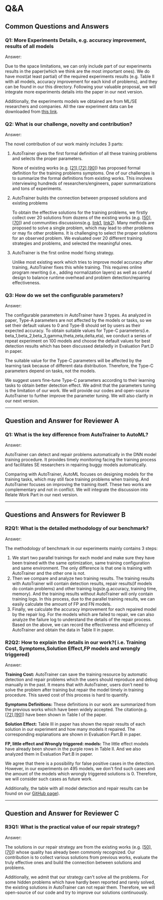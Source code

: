 # Q&A

## Common Questions and Answers

###  **Q1: More Experiments Details, e.g. accuracy improvement, results of all models**

Answer:

Due to the space limitations, we can only include part of our experiments results in the paper(which we think are the most important ones). We do have most(at least partial) of the required experiments results (e.g. Table II with all models, accuracy improvement for each kind of problems), and they can be found in our this directory. Following your valuable proposal, we will integrate more experiments details into the paper in our next version.

Additionally, the experiments models we obtained are from ML/SE researchers and companies. All the raw experiment data can be downloaded from [this link](https://drive.google.com/file/d/1AnzEwQZtKXAXA6jo4xGdhRLuAjnUFMLd/view?usp=sharing).



###  **Q2: What is our challenge, novelty and contribution?**

Answer:

The novel contribution of our work mainly includes 3 parts:

1. AutoTrainer gives the first formal definition of all these training problems and selects the proper parameters.
   
   None of existing works (e.g. [[21]],[[72]],[[90]]) has proposed formal definition for the training problems symptoms. One of our challenges is to summarize the formal definitions from existing works. This involves interviewing hundreds of researchers/engineers, paper summarizations and tons of experiments.

2. AutoTrainer builds the connection between proposed solutions and existing problems
   
   To obtain the effective solutions for the training problems, we firstly collect over 20 solutions from dozens of the existing works (e.g. [[50]],[[70]]) and communities discussions(e.g. [link1](https://stackoverflow.com/questions/46270122/avoiding-vanishing-gradient-in-deep-neural-networks), [link2](https://stackoverflow.com/questions/43436966/gradient-exploding-when-using-rmsprop)). Many methods are proposed to solve a single problem, which may lead to other problems or may fix other problems. It is challenging to select the proper solutions for an observed problem. We evaluated over 20 different training strategies and problems, and selected the meaningful ones.

3. AutoTrainer is the first online model fixing strategy.
   
   Unlike most existing work which tries to improve model accuracy after training, AutoTrainer fixes this while training. This requires online program rewriting (i.e., adding normalization layers) as well as careful design to balance runtime overhead and problem detection/repairing effectiveness.

###  **Q3: How do we set the configurable parameters?** 

Answer:

The configurable parameters in AutoTrainer have 3 types. As analyzed in paper, Type-A parameters are not affected by the models or tasks, so we set their default values to 0 and Type-B should set by users as their expected accuracy. To obtain suitable values for Type-C parameters(i.e. beta_1,beta_2,beta_3,gamma,theta,zeta,delta,eta), we conduct a series of repeat experiment on 100 models and choose the default values for best detection results which has been discussed detailedly in Evaluation Part.D in paper.

The suitable value for the Type-C parameters will be affected by the learning task because of different data distribution. Therefore, the Type-C parameters depend on tasks, not the models.

We suggest users fine-tune Type-C parameters according to their learning tasks to obtain better detection effect. We admit that the parameters tuning is the limitation of our work. We will provide our codes and open-source AutoTrainer to further improve the parameter tuning. We will also clarify in our next version.

---

## Question and Answer for Reviewer A

###  **Q1: What is the key difference from AutoTrainer to AutoML?** 

Answer:

AutoTrainer can detect and repair problems automatically in the DNN model training procedure. It provides timely monitoring facing the training process and facilitates SE researchers in repairing buggy models automatically.

Comparing with AutoTrainer, AutoML focuses on designing models for the training tasks, which may still face training problems when training. And AutoTrainer focuses on improving the training itself. These two works are complementary and not in conflict. We will integrate the discussion into Relate Work Part in our next version.

---
## Questions and Answers for Reviewer B

###  **R2Q1: What is the detailed methodology of our benchmark?**

Answer:

The methodology of benchmark in our experiments mainly contains 3 steps:

1. We start two parallel trainings for each model and make sure they have been trained with the same optimization, same training configuration and same environment. The only difference is that one is training with AutoTrainer and the other one is not.
2. Then we compare and analyze two training results. The training results with AutoTrainer will contain detection results, repair results(if models do contain problems) and other training logs(e.g.accuracy, training time, memory). And the training results without AutoTrainer will only contain training logs. In this process, due to the parallel training results, we can easily calculate the amount of FP and FN models.
3. Finally, we calculate the accuracy improvement for each repaired model by the repair log. For the models which are failed to repair, we can also analyze the failure log to understand the details of the repair process. Based on the above, we can record the effectiveness and efficiency of AutoTrainer and obtain the data in Table II in paper.


###  **R2Q2: How to explain the details in our work?( i.e. Training Cost, Symptoms,Solution Effect,FP models and wrongly triggered)**

Answer:

**Training Cost:**
AutoTrainer can save the training resource by automatic detection and repair problems which the users should reproduce and debug manually in the past. It means that with AutoTrainer, users don't need to solve the problem after training but repair the model timely in training procedure. This saved cost of this process is hard to quantify.

**Symptoms Definitions:**
These definitions in our work are summarized from the previous works which have been widely accepted. The citation(e.g. [[72]],[[90]]) have been shown in Table I of the paper.

**Solution Effect:**
Table III in paper has shown the repair results of each solution in our experiment and how many models it repaired. The corresponding explanations are shown in Evaluation Part.B in paper.

**FP, little effect and Wrongly triggered: models:**
The little effect models have already been shown in the purple rows in Table II. And we also analyzed them in Evaluation Part.B in paper.

We agree that there is a possibility for false positive cases in the detection. However, in our experiments on 495 models, we don't find such cases and the amount of the models which wrongly triggered solutions is 0. Therefore, we will consider such cases as future work.

Additionally, the table with all model detection and repair results can be found on our [GitHub page](./All_models_detail.csv)).

---
## Question and Answer for Reviewer C

###  **R3Q1: What is the practical value of our repair strategy?**

Answer:

The solutions in our repair strategy are from the existing works (e.g. [[50]],[[70]]) whose quality has already been commonly recognized. Our contribution is to collect various solutions from previous works, evaluate the truly effective ones and build the connection between solutions and problems.

Additionally, we admit that our strategy can't solve all the problems. For some hidden problems which have hardly been reported and rarely solved, the existing solutions in AutoTrainer can not repair them. Therefore, we will open-source of our code and try to improve our solutions continuously.

[21]:https://arxiv.org/abs/2005.06195
[50]:https://arxiv.org/abs/1502.03167
[70]:https://arxiv.org/abs/1804.07612
[72]:https://arxiv.org/abs/1805.10369
[90]:https://arxiv.org/abs/1412.6558